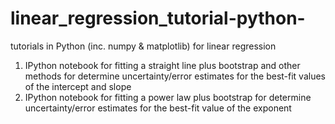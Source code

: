 # linear_regression_tutorial-python-
tutorials in Python (inc. numpy & matplotlib) for linear regression
1) IPython notebook for fitting a straight line plus bootstrap and other methods for determine uncertainty/error estimates for the best-fit values of the intercept and slope
2) IPython notebook for fitting a power law plus bootstrap for determine uncertainty/error estimates for the best-fit value of the exponent
